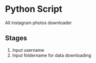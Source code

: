 # Python Script
All instagram photos downloader

## Stages
1. Input username
2. Input foldername for data downloading
